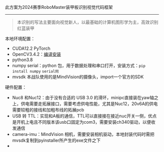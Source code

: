 此方案为2024赛季RoboMaster装甲板识别视觉代码框架

****
>   本识别的写法主要面向视觉新人，以最基础的计算机图形学为主，高效识别红蓝装甲


本地环境配置：

* CUDA12.2 PyTorch
* OpenCV3.4.2：[编译安装](https://github.com/opencv/opencv.git)
* python3.8
* numpy  serial：python 包，用于数据处理和串口打开，安装方式：```pip install numpy```  ```serial同```
* mvsdk 本战队使用的是MindVision的摄像头，import一个官方的SDK


硬件配置：

-   Nuc8 和Nuc12：由于没有合适的 USB 3.0 的滑环，minipc直接装在yaw轴之上，供电需要走拓展接口，需要考虑供电性能，尤其是Nuc12，20v6A的供电需要较粗的接线和加粗布线的拓展pcb
-   USB 转 TTL：实现和A板的通信，TTL可以直接接在接近nuc开关一侧，优点是开机上电且不同版本该usb口固定为com3，需要安装ch340驱动，以便收发通信
-   camera-imu：MindVision 相机，需要安装相机驱动，本地封装代码时需把mvsdk复制到pyinstaller所产生的exe文件之下
-   

